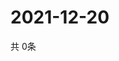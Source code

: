 # 2021-12-20
  共 0条

  <!-- BEGIN -->
  <!-- 最后更新时间Mon Dec 20 2021 20:04:44 GMT+0000 (Coordinated Universal Time) -->
  
  <!-- END -->
  
  
